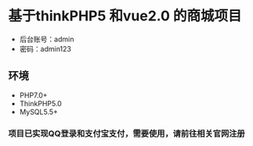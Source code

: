 # 基于thinkPHP5 和vue2.0 的商城项目 

* 后台账号：admin 
* 密码：admin123

## 环境
* PHP7.0+
* ThinkPHP5.0
* MySQL5.5+

### 项目已实现QQ登录和支付宝支付，需要使用，请前往相关官网注册

